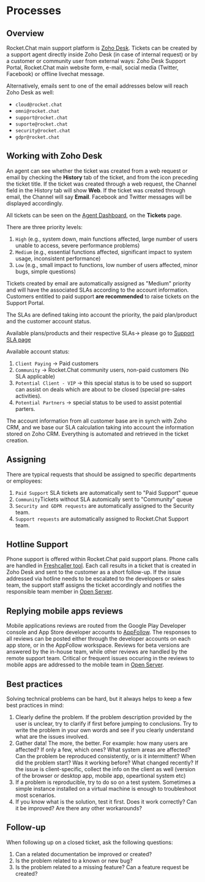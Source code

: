 # Processes

## Overview

Rocket.Chat main support platform is [Zoho Desk](https://desk.rocket.chat). Tickets can be created by a support agent directly inside Zoho Desk (in case of internal request) or by a customer or community user from external ways: Zoho Desk Support Portal, Rocket.Chat main website form, e-mail, social media (Twitter, Facebook) or offline livechat message.

Alternatively, emails sent to one of the email addresses below will reach Zoho Desk as well:

- `cloud@rocket.chat`
- `omni@rocket.chat`
- `support@rocket.chat`
- `suporte@rocket.chat`
- `security@rocket.chat`
- `gdpr@rocket.chat`

## Working with Zoho Desk

An agent can see whether the ticket was created from a web request or email by checking the **History** tab of the ticket, and from the icon preceding the ticket title. If the ticket was created through a web request, the Channel field in the History tab will show **Web**. If the ticket was created through email, the Channel will say **Email**. Facebook and Twitter messages will be displayed accordingly.

All tickets can be seen on the [Agent Dashboard](https://desk.rocket.chat/support/rocketchat/ShowHomePage.do#Cases/q/duedate), on the **Tickets** page.

There are three priority levels:

1. `High` (e.g., system down, main functions affected, large number of users unable to access, severe performance problems)
2. `Medium` (e.g., essential functions affected, significant impact to system usage, inconsistent performance)
3. `Low` (e.g., small impact to functions, low number of users affected, minor bugs, simple questions)

Tickets created by email are automatically assigned as "Medium" priority and will have the associated SLAs according to the account information. Customers entitled to paid support **are recommended** to raise tickets on the Support Portal.

The SLAs are defined taking into account the priority, the paid plan/product and the customer account status.

Available plans/products and their respective SLAs-> please go to [Support SLA page](https://rocket.chat/handbook/support/slas/)

Available account status:

1. `Client Paying` -> Paid customers
2. `Community` -> Rocket.Chat community users, non-paid customers (No SLA applicable)
3. `Potential Client - VIP` -> this special status is to be used so support can assist on deals which are about to be closed (special pre-sales activities).
4. `Potential Partners` -> special status to be used to assist potential parters.

The account information from all customer base are in synch with Zoho CRM, and we base our SLA calculation taking into account the information stored on Zoho CRM. Everything is automated and retrieved in the ticket creation.

## Assigning

There are typical requests that should be assigned to specific departments or employees:

1. `Paid Support` SLA tickets are automatically sent to "Paid Support" queue
2. `Community`Tickets without SLA automically sent to "Community" queue
3. `Security and GDPR requests` are automatically assigned to the Security team.
4. `Support requests` are automatically assigned to Rocket.Chat Support team.

## Hotline Support

Phone support is offered within Rocket.Chat paid support plans.
Phone calls are handled in [Freshcaller tool](https://rocketphone.freshcaller.com/). Each call results in a ticket that is created in Zoho Desk and sent to the customer as a short follow-up. If the issue addressed via hotline needs to be escalated to the developers or sales team, the support staff assigns the ticket accordingly and notifies the responsible team member in [Open Server](https://open.rocket.chat).

## Replying mobile apps reviews

Mobile applications reviews are routed from the Google Play Developer console and App Store developer accounts to [AppFollow](https://watch.appfollow.io/apps/rocket-chat/). The responses to all reviews can be posted either through the developer accounts on each app store, or in the AppFollow workspace. Reviews for beta versions are answered by the in-house team, while other reviews are handled by the remote support team. Critical or frequent issues occuring in the reviews to mobile apps are addressed to the mobile team in [Open Server](https://open.rocket.chat).

## Best practices

Solving technical problems can be hard, but it always helps to keep a few best practices in mind:

1. Clearly define the problem. If the problem description provided by the user is unclear, try to clarify if first before jumping to conclusions. Try to write the problem in your own words and see if you clearly understand what are the issues involved.
2. Gather data! The more, the better. For example: how many users are affected? If only a few, which ones? What system areas are affected? Can the problem be reproduced consistently, or is it intermittent? When did the problem start? Was it working before? What changed recently? If the issue is client-specific, collect the info on the client as well (version of the browser or desktop app, mobile app, opeartional system etc)
3. If a problem is reproducible, try to do so on a test system. Sometimes a simple instance installed on a virtual machine is enough to troubleshoot most scenarios.
4. If you know what is the solution, test it first. Does it work correctly? Can it be improved? Are there any other workarounds?

## Follow-up

When following up on a closed ticket, ask the following questions:

1. Can a related documentation be improved or created?
2. Is the problem related to a known or new bug?
3. Is the problem related to a missing feature? Can a feature request be created?
